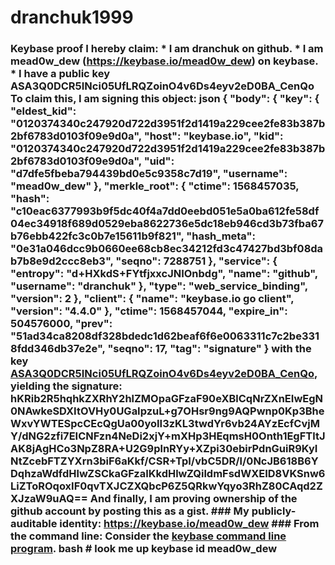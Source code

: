 # dranchuk1999
### Keybase proof  I hereby claim:    * I am dranchuk on github.   * I am mead0w_dew (https://keybase.io/mead0w_dew) on keybase.   * I have a public key ASA3Q0DCR5INci05UfLRQZoinO4v6Ds4eyv2eD0BA_CenQo  To claim this, I am signing this object:  json {   "body": {     "key": {       "eldest_kid": "0120374340c247920d722d3951f2d1419a229cee2fe83b387b2bf6783d0103f09e9d0a",       "host": "keybase.io",       "kid": "0120374340c247920d722d3951f2d1419a229cee2fe83b387b2bf6783d0103f09e9d0a",       "uid": "d7dfe5fbeba794439bd0e5c9358c7d19",       "username": "mead0w_dew"     },     "merkle_root": {       "ctime": 1568457035,       "hash": "c10eac6377993b9f5dc40f4a7dd0eebd051e5a0ba612fe58df04ec34918f689d0529eba8622736e5dc18eb946cd3b73fba67b76ebb422fc3c0b7e15611b9f821",       "hash_meta": "0e31a046dcc9b0660ee68cb8ec34212fd3c47427bd3bf08dab7b8e9d2ccc8eb3",       "seqno": 7288751     },     "service": {       "entropy": "d+HXkdS+FYtfjxxcJNIOnbdg",       "name": "github",       "username": "dranchuk"     },     "type": "web_service_binding",     "version": 2   },   "client": {     "name": "keybase.io go client",     "version": "4.4.0"   },   "ctime": 1568457044,   "expire_in": 504576000,   "prev": "51ad34ca8208df328bdedc1d62beaf6f6e0063311c7c2be3318fdd346db37e2e",   "seqno": 17,   "tag": "signature" }   with the key [ASA3Q0DCR5INci05UfLRQZoinO4v6Ds4eyv2eD0BA_CenQo](https://keybase.io/mead0w_dew), yielding the signature:   hKRib2R5hqhkZXRhY2hlZMOpaGFzaF90eXBlCqNrZXnEIwEgN0NAwkeSDXItOVHy0UGaIpzuL+g7OHsr9ng9AQPwnp0Kp3BheWxvYWTESpcCEcQgUa00yoII3zKL3twdYr6vb24AYzEcfCvjMY/dNG2zfi7EICNFzn4NeDi2xjY+mXHp3HEqmsH0Onth1EgFTltJAK8jAgHCo3NpZ8RA+U2G9plnRYy+XZpi30ebirPdnGuiR9KyINtZcebFTZYXrn3biF6aKkf/CSR+TpI/vbC5DR/l/0NcJB618B6YDqhzaWdfdHlwZSCkaGFzaIKkdHlwZQildmFsdWXEID8VKSnw6LiZToROqoxIF0qvTXJCZXQbcP6Z5QRkwYqyo3RhZ80CAqd2ZXJzaW9uAQ==    And finally, I am proving ownership of the github account by posting this as a gist.  ### My publicly-auditable identity:  https://keybase.io/mead0w_dew  ### From the command line:  Consider the [keybase command line program](https://keybase.io/download).  bash # look me up keybase id mead0w_dew

